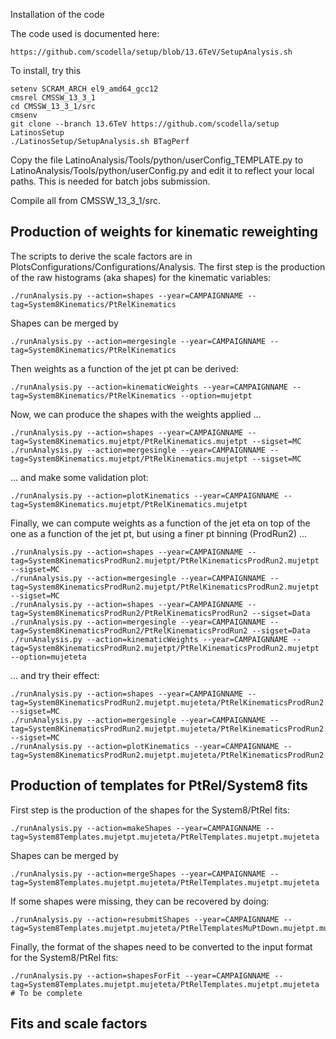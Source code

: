 Installation of the code

The code used is documented here:

    https://github.com/scodella/setup/blob/13.6TeV/SetupAnalysis.sh

To install, try this

    setenv SCRAM_ARCH el9_amd64_gcc12
    cmsrel CMSSW_13_3_1
    cd CMSSW_13_3_1/src
    cmsenv
    git clone --branch 13.6TeV https://github.com/scodella/setup LatinosSetup
    ./LatinosSetup/SetupAnalysis.sh BTagPerf

Copy the file LatinoAnalysis/Tools/python/userConfig_TEMPLATE.py to LatinoAnalysis/Tools/python/userConfig.py and edit it to reflect your local paths. This is needed for batch jobs submission.

Compile all from CMSSW_13_3_1/src.

## Production of weights for kinematic reweighting

The scripts to derive the scale factors are in PlotsConfigurations/Configurations/Analysis. 
The first step is the production of the raw histograms (aka shapes) for the kinematic variables:

    ./runAnalysis.py --action=shapes --year=CAMPAIGNNAME --tag=System8Kinematics/PtRelKinematics

Shapes can be merged by

    ./runAnalysis.py --action=mergesingle --year=CAMPAIGNNAME --tag=System8Kinematics/PtRelKinematics

Then weights as a function of the jet pt can be derived:

    ./runAnalysis.py --action=kinematicWeights --year=CAMPAIGNNAME --tag=System8Kinematics/PtRelKinematics --option=mujetpt

Now, we can produce the shapes with the weights applied ...

    ./runAnalysis.py --action=shapes --year=CAMPAIGNNAME --tag=System8Kinematics.mujetpt/PtRelKinematics.mujetpt --sigset=MC
    ./runAnalysis.py --action=mergesingle --year=CAMPAIGNNAME --tag=System8Kinematics.mujetpt/PtRelKinematics.mujetpt --sigset=MC

... and make some validation plot:

    ./runAnalysis.py --action=plotKinematics --year=CAMPAIGNNAME --tag=System8Kinematics.mujetpt/PtRelKinematics.mujetpt

Finally, we can compute weights as a function of the jet eta on top of the one as a function of the jet pt, but using a finer pt binning (ProdRun2) ...

    ./runAnalysis.py --action=shapes --year=CAMPAIGNNAME --tag=System8KinematicsProdRun2.mujetpt/PtRelKinematicsProdRun2.mujetpt --sigset=MC
    ./runAnalysis.py --action=mergesingle --year=CAMPAIGNNAME --tag=System8KinematicsProdRun2.mujetpt/PtRelKinematicsProdRun2.mujetpt --sigset=MC
    ./runAnalysis.py --action=shapes --year=CAMPAIGNNAME --tag=System8KinematicsProdRun2/PtRelKinematicsProdRun2 --sigset=Data
    ./runAnalysis.py --action=mergesingle --year=CAMPAIGNNAME --tag=System8KinematicsProdRun2/PtRelKinematicsProdRun2 --sigset=Data
    ./runAnalysis.py --action=kinematicWeights --year=CAMPAIGNNAME --tag=System8KinematicsProdRun2.mujetpt/PtRelKinematicsProdRun2.mujetpt --option=mujeteta

... and try their effect:

    ./runAnalysis.py --action=shapes --year=CAMPAIGNNAME --tag=System8KinematicsProdRun2.mujetpt.mujeteta/PtRelKinematicsProdRun2.mujetpt.mujeteta --sigset=MC
    ./runAnalysis.py --action=mergesingle --year=CAMPAIGNNAME --tag=System8KinematicsProdRun2.mujetpt.mujeteta/PtRelKinematicsProdRun2.mujetpt.mujeteta --sigset=MC
    ./runAnalysis.py --action=plotKinematics --year=CAMPAIGNNAME --tag=System8KinematicsProdRun2.mujetpt.mujeteta/PtRelKinematicsProdRun2.mujetpt.mujeteta

## Production of templates for PtRel/System8 fits

First step is the production of the shapes for the System8/PtRel fits:

    ./runAnalysis.py --action=makeShapes --year=CAMPAIGNNAME --tag=System8Templates.mujetpt.mujeteta/PtRelTemplates.mujetpt.mujeteta

Shapes can be merged by

    ./runAnalysis.py --action=mergeShapes --year=CAMPAIGNNAME --tag=System8Templates.mujetpt.mujeteta/PtRelTemplates.mujetpt.mujeteta

If some shapes were missing, they can be recovered by doing:
  
    ./runAnalysis.py --action=resubmitShapes --year=CAMPAIGNNAME --tag=System8Templates.mujetpt.mujeteta/PtRelTemplatesMuPtDown.mujetpt.mujeteta

Finally, the format of the shapes need to be converted to the input format for the System8/PtRel fits: 

    ./runAnalysis.py --action=shapesForFit --year=CAMPAIGNNAME --tag=System8Templates.mujetpt.mujeteta/PtRelTemplates.mujetpt.mujeteta # To be complete

## Fits and scale factors


